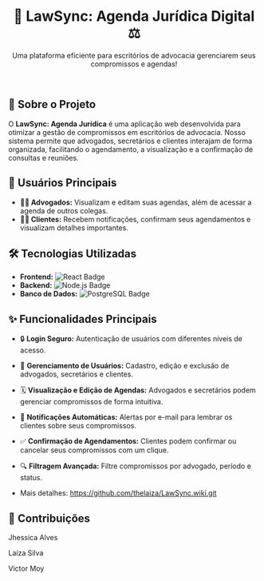 <h1 align="center">📅 LawSync: Agenda Jurídica Digital ⚖️</h1>

<p align="center">
  Uma plataforma eficiente para escritórios de advocacia gerenciarem seus compromissos e agendas!
</p>

<br>

## 🚀 Sobre o Projeto

O **LawSync: Agenda Jurídica** é uma aplicação web desenvolvida para otimizar a gestão de compromissos em escritórios de advocacia. Nosso sistema permite que advogados, secretários e clientes interajam de forma organizada, facilitando o agendamento, a visualização e a confirmação de consultas e reuniões.

## 🎯 Usuários Principais

* **👩‍⚖️ Advogados:** Visualizam e editam suas agendas, além de acessar a agenda de outros colegas.
* **🧑‍⚖️ Clientes:** Recebem notificações, confirmam seus agendamentos e visualizam detalhes importantes.

## 🛠️ Tecnologias Utilizadas

* **Frontend:** <img src="https://img.shields.io/badge/React-20232A?style=for-the-badge&logo=react&logoColor=61DAFB" alt="React Badge">
* **Backend:** <img src="https://img.shields.io/badge/Node.js-339933?style=for-the-badge&logo=nodedotjs&logoColor=white" alt="Node.js Badge">
* **Banco de Dados:** <img src="https://img.shields.io/badge/PostgreSQL-316192?style=for-the-badge&logo=postgresql&logoColor=white" alt="PostgreSQL Badge">

## ✨ Funcionalidades Principais

* 🔒 **Login Seguro:** Autenticação de usuários com diferentes níveis de acesso.
* 👤 **Gerenciamento de Usuários:** Cadastro, edição e exclusão de advogados, secretários e clientes.
* 🗓️ **Visualização e Edição de Agendas:** Advogados e secretários podem gerenciar compromissos de forma intuitiva.
* 🔔 **Notificações Automáticas:** Alertas por e-mail para lembrar os clientes sobre seus compromissos.
* ✅ **Confirmação de Agendamentos:** Clientes podem confirmar ou cancelar seus compromissos com um clique.
* 🔍 **Filtragem Avançada:** Filtre compromissos por advogado, período e status.

* Mais detalhes: https://github.com/thelaiza/LawSync.wiki.git

## 🤝 Contribuições

Jhessica Alves

Laíza Silva

Victor Moy
